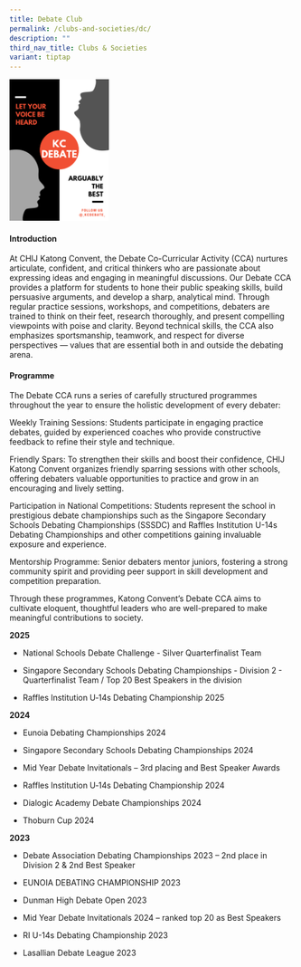 ```yaml
---
title: Debate Club
permalink: /clubs-and-societies/dc/
description: ""
third_nav_title: Clubs & Societies
variant: tiptap
---
```

<div class="isomer-image-wrapper">
<img style="width:35%" height="auto" width="100%" src="/images/CCA/KC%20DEBATE.png">
</div>
<h4><strong>Introduction</strong></h4>
<p>At CHIJ Katong Convent, the Debate Co-Curricular Activity (CCA) nurtures
articulate, confident, and critical thinkers who are passionate about expressing
ideas and engaging in meaningful discussions. Our Debate CCA provides a
platform for students to hone their public speaking skills, build persuasive
arguments, and develop a sharp, analytical mind. Through regular practice
sessions, workshops, and competitions, debaters are trained to think on
their feet, research thoroughly, and present compelling viewpoints with
poise and clarity. Beyond technical skills, the CCA also emphasizes sportsmanship,
teamwork, and respect for diverse perspectives — values that are essential
both in and outside the debating arena.</p>
<h4><strong>Programme</strong></h4>
<p>The Debate CCA runs a series of carefully structured programmes throughout
the year to ensure the holistic development of every debater:</p>
<p>Weekly Training Sessions: Students participate in engaging practice debates,
guided by experienced coaches who provide constructive feedback to refine
their style and technique.</p>
<p>Friendly Spars: To strengthen their skills and boost their confidence,
CHIJ Katong Convent organizes friendly sparring sessions with other schools,
offering debaters valuable opportunities to practice and grow in an encouraging
and lively setting.</p>
<p>Participation in National Competitions: Students represent the school
in prestigious debate championships such as the Singapore Secondary Schools
Debating Championships (SSSDC) and Raffles Institution U-14s Debating Championships
and other competitions gaining invaluable exposure and experience.</p>
<p>Mentorship Programme: Senior debaters mentor juniors, fostering a strong
community spirit and providing peer support in skill development and competition
preparation.</p>
<p>Through these programmes, Katong Convent’s Debate CCA aims to cultivate
eloquent, thoughtful leaders who are well-prepared to make meaningful contributions
to society.</p>
<p><strong>2025</strong>
</p>
<ul data-tight="true" class="tight">
<li>
<p>National Schools Debate Challenge - Silver Quarterfinalist Team</p>
</li>
<li>
<p>Singapore Secondary Schools Debating Championships - Division 2 - Quarterfinalist
Team / Top 20 Best Speakers in the division</p>
</li>
<li>
<p>Raffles Institution U‐14s Debating Championship 2025</p>
</li>
</ul>
<p><strong>2024</strong>
</p>
<ul data-tight="true" class="tight">
<li>
<p>Eunoia Debating Championships 2024</p>
</li>
<li>
<p>Singapore Secondary Schools Debating Championships 2024</p>
</li>
<li>
<p>Mid Year Debate Invitationals – 3rd placing and Best Speaker Awards</p>
</li>
<li>
<p>Raffles Institution U‐14s Debating Championship 2024</p>
</li>
<li>
<p>Dialogic Academy Debate Championships 2024</p>
</li>
<li>
<p>Thoburn Cup 2024</p>
</li>
</ul>
<p><strong>2023</strong>
</p>
<ul data-tight="true" class="tight">
<li>
<p>Debate Association Debating Championships 2023 – 2nd place in Division
2 &amp; 2nd Best Speaker</p>
</li>
<li>
<p>EUNOIA DEBATING CHAMPIONSHIP 2023</p>
</li>
<li>
<p>Dunman High Debate Open 2023</p>
</li>
<li>
<p>Mid Year Debate Invitationals 2024 – ranked top 20 as Best Speakers</p>
</li>
<li>
<p>RI U-14s Debating Championship 2023</p>
</li>
<li>
<p>Lasallian Debate League 2023</p>
</li>
</ul>
<p></p>